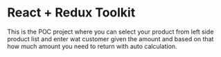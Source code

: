 # React + Redux Toolkit

This is the POC project where you can select your product from left side product list and enter wat customer given the amount and based on that how much amount you need to return with auto calculation.
